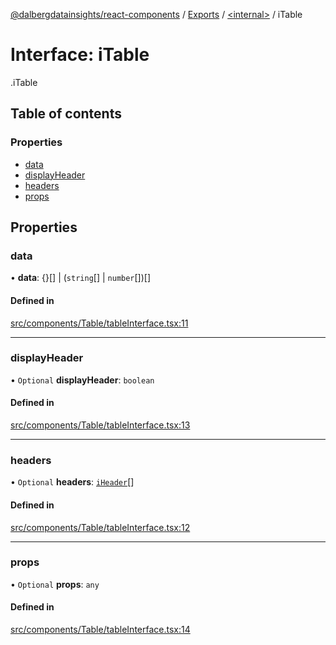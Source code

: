 [@dalbergdatainsights/react-components](../README.md) / [Exports](../modules.md) / [<internal\>](../modules/internal_.md) / iTable

# Interface: iTable

[<internal>](../modules/internal_.md).iTable

## Table of contents

### Properties

- [data](internal_.iTable.md#data)
- [displayHeader](internal_.iTable.md#displayheader)
- [headers](internal_.iTable.md#headers)
- [props](internal_.iTable.md#props)

## Properties

### data

• **data**: {}[] \| (`string`[] \| `number`[])[]

#### Defined in

[src/components/Table/tableInterface.tsx:11](https://github.com/DalbergDataInsights/react-components/blob/7951db8/src/components/Table/tableInterface.tsx#L11)

___

### displayHeader

• `Optional` **displayHeader**: `boolean`

#### Defined in

[src/components/Table/tableInterface.tsx:13](https://github.com/DalbergDataInsights/react-components/blob/7951db8/src/components/Table/tableInterface.tsx#L13)

___

### headers

• `Optional` **headers**: [`iHeader`](internal_.iHeader.md)[]

#### Defined in

[src/components/Table/tableInterface.tsx:12](https://github.com/DalbergDataInsights/react-components/blob/7951db8/src/components/Table/tableInterface.tsx#L12)

___

### props

• `Optional` **props**: `any`

#### Defined in

[src/components/Table/tableInterface.tsx:14](https://github.com/DalbergDataInsights/react-components/blob/7951db8/src/components/Table/tableInterface.tsx#L14)
